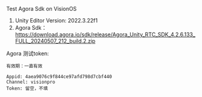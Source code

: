 Test Agora Sdk on VisionOS
1. Unity Editor Version:  2022.3.22f1
2. Agora Sdk：
https://download.agora.io/sdk/release/Agora_Unity_RTC_SDK_4.2.6.133_FULL_20240507_212_build.2.zip




Agora 测试token:
```
有效期：一直有效
 
Appid: 4aea9076c9f844ce97afd798d7cbf440
Channel: visionpro
Token: 留空，不填

```